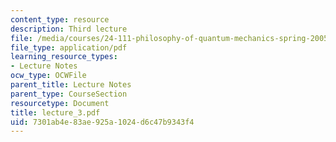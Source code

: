 ```yaml
---
content_type: resource
description: Third lecture
file: /media/courses/24-111-philosophy-of-quantum-mechanics-spring-2005/7301ab4e83ae925a1024d6c47b9343f4_lecture_3.pdf
file_type: application/pdf
learning_resource_types:
- Lecture Notes
ocw_type: OCWFile
parent_title: Lecture Notes
parent_type: CourseSection
resourcetype: Document
title: lecture_3.pdf
uid: 7301ab4e-83ae-925a-1024-d6c47b9343f4
---
```

